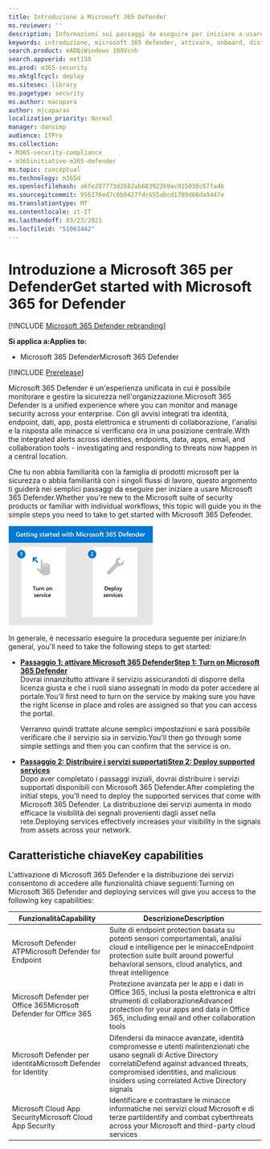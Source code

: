 ```yaml
---
title: Introduzione a Microsoft 365 Defender
ms.reviewer: ''
description: Informazioni sui passaggi da eseguire per iniziare a usare Microsoft 365 Defender
keywords: introduzione, microsoft 365 defender, attivare, onboard, distribuire
search.product: eADQiWindows 10XVcnh
search.appverid: met150
ms.prod: m365-security
ms.mktglfcycl: deploy
ms.sitesec: library
ms.pagetype: security
ms.author: macapara
author: mjcaparas
localization_priority: Normal
manager: dansimp
audience: ITPro
ms.collection:
- M365-security-compliance
- m365initiative-m365-defender
ms.topic: conceptual
ms.technology: m365d
ms.openlocfilehash: a6fe207773d2682ab68392269ac915030c67fa4b
ms.sourcegitcommit: 956176ed7c8b8427fdc655abcd1709d86da9447e
ms.translationtype: MT
ms.contentlocale: it-IT
ms.lasthandoff: 03/23/2021
ms.locfileid: "51063442"
---
```

# <a name="get-started-with-microsoft-365-for-defender"></a><span data-ttu-id="a86d9-104">Introduzione a Microsoft 365 per Defender</span><span class="sxs-lookup"><span data-stu-id="a86d9-104">Get started with Microsoft 365 for Defender</span></span>

[!INCLUDE [Microsoft 365 Defender rebranding](../includes/microsoft-defender.md)]

<span data-ttu-id="a86d9-105">**Si applica a:**</span><span class="sxs-lookup"><span data-stu-id="a86d9-105">**Applies to:**</span></span>
- <span data-ttu-id="a86d9-106">Microsoft 365 Defender</span><span class="sxs-lookup"><span data-stu-id="a86d9-106">Microsoft 365 Defender</span></span>

[!INCLUDE [Prerelease](../includes/prerelease.md)]

<span data-ttu-id="a86d9-107">Microsoft 365 Defender è un'esperienza unificata in cui è possibile monitorare e gestire la sicurezza nell'organizzazione.</span><span class="sxs-lookup"><span data-stu-id="a86d9-107">Microsoft 365 Defender is a unified experience where you can monitor and manage security across your enterprise.</span></span> <span data-ttu-id="a86d9-108">Con gli avvisi integrati tra identità, endpoint, dati, app, posta elettronica e strumenti di collaborazione, l'analisi e la risposta alle minacce si verificano ora in una posizione centrale.</span><span class="sxs-lookup"><span data-stu-id="a86d9-108">With the integrated alerts across identities, endpoints, data, apps, email, and collaboration tools - investigating and responding to threats now happen in a central location.</span></span> 

<span data-ttu-id="a86d9-109">Che tu non abbia familiarità con la famiglia di prodotti microsoft per la sicurezza o abbia familiarità con i singoli flussi di lavoro, questo argomento ti guiderà nei semplici passaggi da eseguire per iniziare a usare Microsoft 365 Defender.</span><span class="sxs-lookup"><span data-stu-id="a86d9-109">Whether you're new to the Microsoft suite of security products or familiar with individual workflows, this topic will guide you in the simple steps you need to take to get started with Microsoft 365 Defender.</span></span>

![Immagine della guida introduttiva ai passaggi di Microsoft 365 Defender](../../media/mtp/get-started-m365d.png)

<span data-ttu-id="a86d9-111">In generale, è necessario eseguire la procedura seguente per iniziare:</span><span class="sxs-lookup"><span data-stu-id="a86d9-111">In general, you'll need to take the following steps to get started:</span></span>

- <span data-ttu-id="a86d9-112">**[Passaggio 1: attivare Microsoft 365 Defender](m365d-enable.md)**</span><span class="sxs-lookup"><span data-stu-id="a86d9-112">**[Step 1: Turn on Microsoft 365 Defender](m365d-enable.md)**</span></span> <br>
    <span data-ttu-id="a86d9-113">Dovrai innanzitutto attivare il servizio assicurandoti di disporre della licenza giusta e che i ruoli siano assegnati in modo da poter accedere al portale.</span><span class="sxs-lookup"><span data-stu-id="a86d9-113">You'll first need to turn on the service by making sure you have the right license in place and roles are assigned so that you can access the portal.</span></span> 

    <span data-ttu-id="a86d9-114">Verranno quindi trattate alcune semplici impostazioni e sarà possibile verificare che il servizio sia in servizio.</span><span class="sxs-lookup"><span data-stu-id="a86d9-114">You'll then go through some simple settings and then you can confirm that the service is on.</span></span>

- <span data-ttu-id="a86d9-115">**[Passaggio 2: Distribuire i servizi supportati](deploy-supported-services.md)**</span><span class="sxs-lookup"><span data-stu-id="a86d9-115">**[Step 2: Deploy supported services](deploy-supported-services.md)**</span></span> <br>
    <span data-ttu-id="a86d9-116">Dopo aver completato i passaggi iniziali, dovrai distribuire i servizi supportati disponibili con Microsoft 365 Defender.</span><span class="sxs-lookup"><span data-stu-id="a86d9-116">After completing the initial steps, you'll need to deploy the supported services that come with Microsoft 365 Defender.</span></span> <span data-ttu-id="a86d9-117">La distribuzione dei servizi aumenta in modo efficace la visibilità dei segnali provenienti dagli asset nella rete.</span><span class="sxs-lookup"><span data-stu-id="a86d9-117">Deploying services effectively increases your visibility in the signals from assets across your network.</span></span>


## <a name="key-capabilities"></a><span data-ttu-id="a86d9-118">Caratteristiche chiave</span><span class="sxs-lookup"><span data-stu-id="a86d9-118">Key capabilities</span></span>
<span data-ttu-id="a86d9-119">L'attivazione di Microsoft 365 Defender e la distribuzione dei servizi consentono di accedere alle funzionalità chiave seguenti:</span><span class="sxs-lookup"><span data-stu-id="a86d9-119">Turning on Microsoft 365 Defender and deploying services will give you access to the following key capabilities:</span></span>


| <span data-ttu-id="a86d9-120">Funzionalità</span><span class="sxs-lookup"><span data-stu-id="a86d9-120">Capability</span></span> | <span data-ttu-id="a86d9-121">Descrizione</span><span class="sxs-lookup"><span data-stu-id="a86d9-121">Description</span></span> |
| ------ | ------ |
| <span data-ttu-id="a86d9-122">Microsoft Defender ATP</span><span class="sxs-lookup"><span data-stu-id="a86d9-122">Microsoft Defender for Endpoint</span></span> | <span data-ttu-id="a86d9-123">Suite di endpoint protection basata su potenti sensori comportamentali, analisi cloud e intelligence per le minacce</span><span class="sxs-lookup"><span data-stu-id="a86d9-123">Endpoint protection suite built around powerful behavioral sensors, cloud analytics, and threat intelligence</span></span> |
|<span data-ttu-id="a86d9-124">Microsoft Defender per Office 365</span><span class="sxs-lookup"><span data-stu-id="a86d9-124">Microsoft Defender for Office 365</span></span> | <span data-ttu-id="a86d9-125">Protezione avanzata per le app e i dati in Office 365, inclusi la posta elettronica e altri strumenti di collaborazione</span><span class="sxs-lookup"><span data-stu-id="a86d9-125">Advanced protection for your apps and data in Office 365, including email and other collaboration tools</span></span> |
| <span data-ttu-id="a86d9-126">Microsoft Defender per identità</span><span class="sxs-lookup"><span data-stu-id="a86d9-126">Microsoft Defender for Identity</span></span> | <span data-ttu-id="a86d9-127">Difendersi da minacce avanzate, identità compromesse e utenti malintenzionati che usano segnali di Active Directory correlati</span><span class="sxs-lookup"><span data-stu-id="a86d9-127">Defend against advanced threats, compromised identities, and malicious insiders using correlated Active Directory signals</span></span> |
| <span data-ttu-id="a86d9-128">Microsoft Cloud App Security</span><span class="sxs-lookup"><span data-stu-id="a86d9-128">Microsoft Cloud App Security</span></span> | <span data-ttu-id="a86d9-129">Identificare e contrastare le minacce informatiche nei servizi cloud Microsoft e di terze parti</span><span class="sxs-lookup"><span data-stu-id="a86d9-129">Identify and combat cyberthreats across your Microsoft and third-party cloud services</span></span> |





